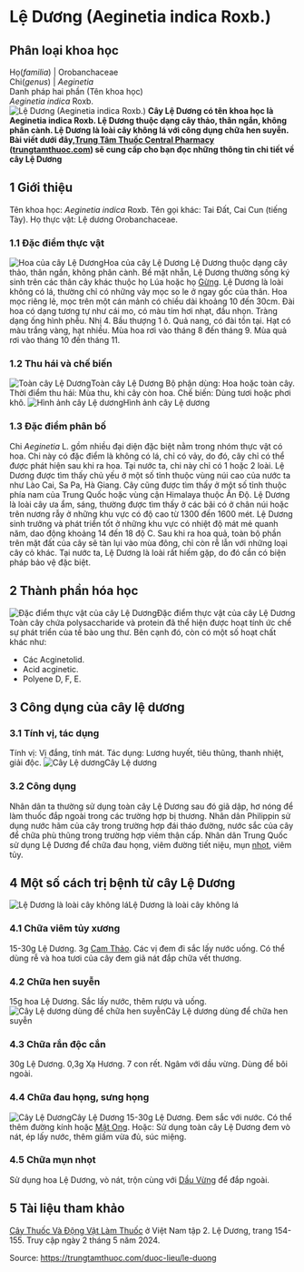 # Lệ Dương (Aeginetia indica Roxb.)

Phân loại khoa học  
---  
Họ(_familia_) | Orobanchaceae  
Chi(_genus_) | _Aeginetia_  
Danh pháp hai phần (Tên khoa học)  
_Aeginetia indica_ Roxb.  
![Lệ Dương \(Aeginetia indica Roxb.\)](https://trungtamthuoc.com/images/others/cay-le-duong-8576.jpg)
**Cây Lệ Dương có tên khoa học là Aeginetia indica Roxb. Lệ Dương thuộc dạng cây thảo, thân ngắn, không phân cành. Lệ Dương là loài cây không lá với công dụng chữa hen suyễn. Bài viết dưới đây,[Trung Tâm Thuốc Central Pharmacy](https://trungtamthuoc.com/ "Trung Tâm Thuốc Central Pharmacy") ([trungtamthuoc.com](https://trungtamthuoc.com/ "trungtamthuoc.com")) sẽ cung cấp cho bạn đọc những thông tin chi tiết về cây Lệ Dương**
##  1 Giới thiệu
Tên khoa học: _Aeginetia indica_ Roxb.
Tên gọi khác: Tai Đất, Cai Cun (tiếng Tày).
Họ thực vật: Lệ dương Orobanchaceae.
### 1.1 Đặc điểm thực vật
![Hoa của cây Lệ Dương](https://trungtamthuoc.com/images/item/cay-le-duong-0.jpg)Hoa của cây Lệ Dương
Lệ Dương thuộc dạng cây thảo, thân ngắn, không phân cành. Bề mặt nhẵn, Lệ Dương thường sống ký sinh trên các thân cây khác thuộc họ Lúa hoặc họ [Gừng](https://trungtamthuoc.com/hoat-chat/gung "Gừng").
Lệ Dương là loài không có lá, thường chỉ có những vảy mọc so le ở ngay gốc của thân.
Hoa mọc riêng lẻ, mọc trên một cán mảnh có chiều dài khoảng 10 đến 30cm. Đài hoa có dạng tương tự như cái mo, có màu tím hơi nhạt, đầu nhọn. Tràng dạng ống hình phễu. Nhị 4. Bầu thượng 1 ô.
Quả nang, có đài tồn tại.
Hạt có màu trắng vàng, hạt nhiều.
Mùa hoa rơi vào tháng 8 đến tháng 9. Mùa quả rơi vào tháng 10 đến tháng 11.
### 1.2 Thu hái và chế biến
![Toàn cây Lệ Dương](https://trungtamthuoc.com/images/item/cay-le-duong-1.jpg)Toàn cây Lệ Dương
Bộ phận dùng: Hoa hoặc toàn cây.
Thời điểm thu hái: Mùa thu, khi cây còn hoa.
Chế biến: Dùng tươi hoặc phơi khô.
![Hình ảnh cây Lệ dương](https://trungtamthuoc.com/images/item/hinh-anh-cay-le-duong.jpg)Hình ảnh cây Lệ dương
### 1.3 Đặc điểm phân bố
Chi _Aeginetia_ L. gồm nhiều đại diện đặc biệt nằm trong nhóm thực vật có hoa. Chi này có đặc điểm là không có lá, chỉ có vảy, do đó, cây chỉ có thể được phát hiện sau khi ra hoa.
Tại nước ta, chi này chỉ có 1 hoặc 2 loài.
Lệ Dương được tìm thấy chủ yếu ở một số tỉnh thuộc vùng núi cao của nước ta như Lào Cai, Sa Pa, Hà Giang. Cây cũng được tìm thấy ở một số tỉnh thuộc phía nam của Trung Quốc hoặc vùng cận Himalaya thuộc Ấn Độ.
Lệ Dương là loài cây ưa ẩm, sáng, thường được tìm thấy ở các bãi có ở chân núi hoặc trên nương rẫy ở những khu vực có độ cao từ 1300 đến 1600 mét. Lệ Dương sinh trưởng và phát triển tốt ở những khu vực có nhiệt độ mát mẻ quanh năm, dao động khoảng 14 đến 18 độ C.
Sau khi ra hoa quả, toàn bộ phần trên mặt đất của cây sẽ tàn lụi vào mùa đông, chỉ còn rễ lẫn với những loại cây cỏ khác.
Tại nước ta, Lệ Dương là loài rất hiếm gặp, do đó cần có biện pháp bảo vệ đặc biệt.
##  2 Thành phần hóa học
![Đặc điểm thực vật của cây Lệ Dương](https://trungtamthuoc.com/images/item/cay-le-duong-2.jpg)Đặc điểm thực vật của cây Lệ Dương
Toàn cây chứa polysaccharide và protein đã thể hiện được hoạt tính ức chế sự phát triển của tế bào ung thư.
Bên cạnh đó, còn có một số hoạt chất khác như:
  * Các Acginetolid.
  * Acid acginetic.
  * Polyene D, F, E.


##  3 Công dụng của cây lệ dương
### 3.1 Tính vị, tác dụng
Tính vị: Vị đắng, tính mát.
Tác dụng: Lương huyết, tiêu thũng, thanh nhiệt, giải độc.
![Cây Lệ dương](https://trungtamthuoc.com/images/item/hinh-anh-cay-le-duong-0.jpg)Cây Lệ dương
### 3.2 Công dụng
Nhân dân ta thường sử dụng toàn cây Lệ Dương sau đó giã dập, hơ nóng để làm thuốc đắp ngoài trong các trường hợp bị thương.
Nhân dân Philippin sử dụng nước hãm của cây trong trường hợp đái tháo đường, nước sắc của cây để chữa phù thũng trong trường hợp viêm thận cấp.
Nhân dân Trung Quốc sử dụng Lệ Dương để chữa đau họng, viêm đường tiết niệu, mụn [nhọt](https://trungtamthuoc.com/bai-viet/nhot "nhọt"), viêm tủy.
##  4 Một số cách trị bệnh từ cây Lệ Dương
![Lệ Dương là loài cây không lá](https://trungtamthuoc.com/images/item/cay-le-duong-3.jpg)Lệ Dương là loài cây không lá
### 4.1 Chữa viêm tủy xương
15-30g Lệ Dương.
3g [Cam Thảo](https://trungtamthuoc.com/duoc-lieu/cam-thao-32 "Cam Thảo").
Các vị đem đi sắc lấy nước uống.
Có thể dùng rễ và hoa tươi của cây đem giã nát đắp chữa vết thương.
### 4.2 Chữa hen suyễn
15g hoa Lệ Dương.
Sắc lấy nước, thêm rượu và uống.
![Cây Lệ dương dùng để chữa hen suyễn](https://trungtamthuoc.com/images/item/hinh-anh-cay-le-duong-1.jpg)Cây Lệ dương dùng để chữa hen suyễn
### 4.3 Chữa rắn độc cắn
30g Lệ Dương.
0,3g Xạ Hương.
7 con rết.
Ngâm với dầu vừng.
Dùng để bôi ngoài.
### 4.4 Chữa đau họng, sưng họng
![Cây Lệ Dương](https://trungtamthuoc.com/images/item/cay-le-duong-4.jpg)Cây Lệ Dương
15-30g Lệ Dương.
Đem sắc với nước.
Có thể thêm đường kính hoặc [Mật Ong](https://trungtamthuoc.com/hoat-chat/mat-ong "Mật Ong").
Hoặc:
Sử dụng toàn cây Lệ Dương đem vò nát, ép lấy nước, thêm giấm vừa đủ, súc miệng.
### 4.5 Chữa mụn nhọt
Sử dụng hoa Lệ Dương, vò nát, trộn cùng với [Dầu Vừng](https://trungtamthuoc.com/hoat-chat/dau-vung "Dầu Vừng") để đắp ngoài.
##  5 Tài liệu tham khảo
[Cây Thuốc Và Động Vật Làm Thuốc](https://trungtamthuoc.com/bai-viet/doc-online-va-tai-mien-phi-pdf-sach-cay-thuoc-va-dong-vat-lam-thuoc-o-viet-nam "Cây Thuốc Và Động Vật Làm Thuốc") ở Việt Nam tập 2. Lệ Dương, trang 154-155. Truy cập ngày 2 tháng 5 năm 2024.


Source: https://trungtamthuoc.com/duoc-lieu/le-duong